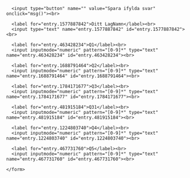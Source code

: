 <form id="gform" name="gform" target="hidden_iframe"
    onsubmit="submittedvalue=true;"
    action="https://docs.google.com/forms/d/e/1FAIpQLSfZ2DxUnDB-UcEO69HDKEjRgYNq4GFaVMZilW7TZTG2bqsO9A/formResponse?">
   
      <input type="button" name="" value="Spara ifylda svar" onclick="msg()"><br>
      
      <label for="entry.1577887842">Ditt LagNamn</label><br>
      <input type="text" name="entry.1577887842" id="entry.1577887842"><br>

      <label for="entry.463428234">Q1</label><br>
      <input inputmode="numeric" pattern="[0-9]*" type="text" name="entry.463428234" id="entry.463428234"><br>

      <label for="entry.1688791464">Q2</label><br>
      <input inputmode="numeric" pattern="[0-9]*" type="text" name="entry.1688791464" id="entry.1688791464"><br>

      <label for="entry.1784171677">Q3</label><br>
      <input inputmode="numeric" pattern="[0-9]*" type="text" name="entry.1784171677" id="entry.1784171677"><br>

      <label for="entry.481915184">Q31</label><br>
      <input inputmode="numeric" pattern="[0-9]*" type="text" name="entry.481915184" id="entry.481915184"><br>

      <label for="entry.1224803740">Q4</label><br>
      <input inputmode="numeric" pattern="[0-9]*" type="text" name="entry.1224803740" id="entry.1224803740"><br>

      <label for="entry.467731760">Q5</label><br>
      <input inputmode="numeric" pattern="[0-9]*" type="text" name="entry.467731760" id="entry.467731760"><br>

    </form>

<iframe name="hidden_iframe" id="hidden_iframe"
style="display:none;" onload="if(submitted){}"></iframe>

<script src="https://code.jquery.com/jquery-3.4.1.js"
  integrity="sha256-WpOohJOqMqqyKL9FccASB9O0KwACQJpFTUBLTYOVvVU="
  crossorigin="anonymous"></script>
<script type="text/javascript">
  var submitted = false;
</script>
<script>
function msg() {
  alert("Sparat till google, hitta en till!");
}
</script>
<!--
## Welcome to GitHub Pages
You can use the [editor on GitHub](https://github.com/skiquiz/hunt/edit/master/index.md) to maintain and preview the content for your website in Markdown files.

Whenever you commit to this repository, GitHub Pages will run [Jekyll](https://jekyllrb.com/) to rebuild the pages in your site, from the content in your Markdown files.

### Markdown

Markdown is a lightweight and easy-to-use syntax for styling your writing. It includes conventions for

```markdown
Syntax highlighted code block

# Header 1
## Header 2
### Header 3

- Bulleted
- List

1. Numbered
2. List

**Bold** and _Italic_ and `Code` text

[Link](url) and ![Image](src)
```
For more details see [GitHub Flavored Markdown](https://guides.github.com/features/mastering-markdown/).

### Jekyll Themes

Your Pages site will use the layout and styles from the Jekyll theme you have selected in your [repository settings](https://github.com/skiquiz/hunt/settings). The name of this theme is saved in the Jekyll `_config.yml` configuration file.

### Support or Contact

Having trouble with Pages? Check out our [documentation](https://help.github.com/categories/github-pages-basics/) or [contact support](https://github.com/contact) and we’ll help you sort it out.
-->
